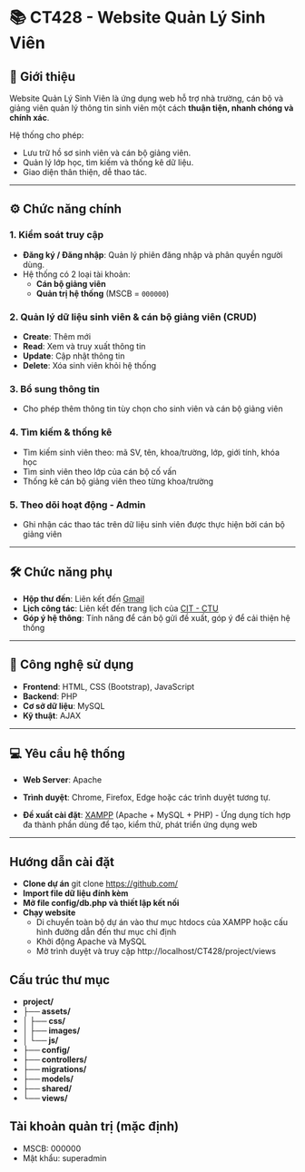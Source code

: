 # 📚 CT428 - Website Quản Lý Sinh Viên

## 📌 Giới thiệu
Website Quản Lý Sinh Viên là ứng dụng web hỗ trợ nhà trường, cán bộ và giảng viên quản lý thông tin sinh viên một cách **thuận tiện, nhanh chóng và chính xác**.  

Hệ thống cho phép:  
- Lưu trữ hồ sơ sinh viên và cán bộ giảng viên.  
- Quản lý lớp học, tìm kiếm và thống kê dữ liệu.  
- Giao diện thân thiện, dễ thao tác.  

---

## ⚙️ Chức năng chính

### 1. Kiểm soát truy cập
- **Đăng ký / Đăng nhập**: Quản lý phiên đăng nhập và phân quyền người dùng.  
- Hệ thống có 2 loại tài khoản:  
  - **Cán bộ giảng viên**  
  - **Quản trị hệ thống** (MSCB = `000000`)  

### 2. Quản lý dữ liệu sinh viên & cán bộ giảng viên (CRUD)
- **Create**: Thêm mới  
- **Read**: Xem và truy xuất thông tin  
- **Update**: Cập nhật thông tin  
- **Delete**: Xóa sinh viên khỏi hệ thống  

### 3. Bổ sung thông tin
- Cho phép thêm thông tin tùy chọn cho sinh viên và cán bộ giảng viên  

### 4. Tìm kiếm & thống kê
- Tìm kiếm sinh viên theo: mã SV, tên, khoa/trường, lớp, giới tính, khóa học  
- Tìm sinh viên theo lớp của cán bộ cố vấn  
- Thống kê cán bộ giảng viên theo từng khoa/trường  

### 5. Theo dõi hoạt động - Admin
- Ghi nhận các thao tác trên dữ liệu sinh viên được thực hiện bởi cán bộ giảng viên  

---

## 🛠️ Chức năng phụ
- **Hộp thư đến**: Liên kết đến [Gmail](https://mail.google.com)  
- **Lịch công tác**: Liên kết đến trang lịch của [CIT - CTU](https://cit.ctu.edu.vn)  
- **Góp ý hệ thông**: Tính năng để cán bộ gửi đề xuất, góp ý để cải thiện hệ thống
---

## 🧰 Công nghệ sử dụng
- **Frontend**: HTML, CSS (Bootstrap), JavaScript  
- **Backend**: PHP  
- **Cơ sở dữ liệu**: MySQL  
- **Kỹ thuật**: AJAX  

---

## 💻 Yêu cầu hệ thống

- **Web Server**: Apache
- **Trình duyệt**: Chrome, Firefox, Edge hoặc các trình duyệt tương tự.

- **Đề xuất cài đặt**: [XAMPP](https://www.apachefriends.org/) (Apache  + MySQL + PHP) - Ứng dụng tích hợp đa thành phần dùng để tạo, kiểm thử, phát triển ứng dụng web

---

## Hướng dẫn cài đặt
 - **Clone dự án**
    git clone https://github.com/
 - **Import file dữ liệu đính kèm**
 - **Mở file config/db.php và thiết lập kết nối**
 - **Chạy website**
    + Di chuyển toàn bộ dự án vào thư mục htdocs của XAMPP hoặc cấu hình đường dẫn đến thư mục chỉ định
    + Khởi động Apache và MySQL
    + Mở trình duyệt và truy cập
        http://localhost/CT428/project/views

## Cấu trúc thư mục
 - **project/**
 - **├── assets/**
 - **│   ├── css/**
 - **│   ├── images/**
 - **│   └── js/**
 - **├── config/**
 - **├── controllers/**
 - **├── migrations/**
 - **├── models/**
 - **├── shared/**
 - **└── views/**

## Tài khoản quản trị (mặc định)
 - MSCB: 000000
 - Mật khẩu: superadmin